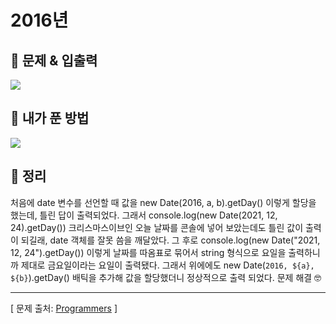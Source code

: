 # 2016년

## 📍 문제 & 입출력

<img src="./Images/1.png">

## 📍 내가 푼 방법

<img src="./Images/2.png">

## 📍 정리

처음에 date 변수를 선언할 때 값을 new Date(2016, a, b).getDay() 이렇게 할당을 했는데, 틀린 답이 출력되었다. 그래서 console.log(new Date(2021, 12, 24).getDay()) 크리스마스이브인 오늘 날짜를 콘솔에 넣어 보았는데도 틀린 값이 출력이 되길래, date 객체를 잘못 씀을 깨달았다. 그 후로 console.log(new Date("2021, 12, 24").getDay()) 이렇게 날짜를 따옴표로 묶어서 string 형식으로 요일을 출력하니까 제대로 금요일이라는 요일이 출력됐다. 그래서 위에에도 new Date(`2016, ${a}, ${b}`).getDay() 배틱을 추가해 값을 할당했더니 정상적으로 출력 되었다. 문제 해결 🤓

---

[ 문제 출처: [Programmers](https://programmers.co.kr/) ]
